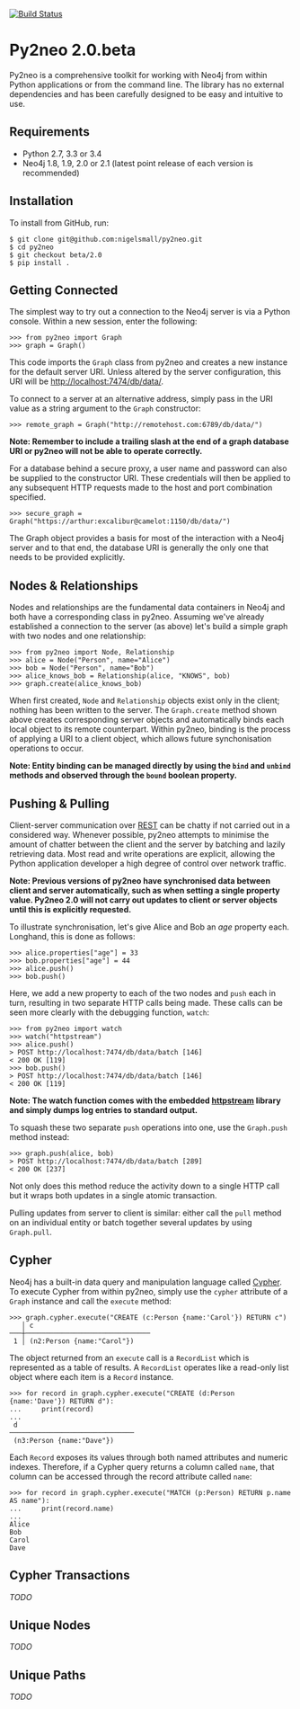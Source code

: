 [![Build Status](https://travis-ci.org/nigelsmall/py2neo.svg?branch=beta%2F2.0)](https://travis-ci.org/nigelsmall/py2neo)

# Py2neo 2.0.beta

Py2neo is a comprehensive toolkit for working with Neo4j from within Python applications or from the command line. The library has no external dependencies and has been carefully designed to be easy and intuitive to use.


## Requirements

- Python 2.7, 3.3 or 3.4
- Neo4j 1.8, 1.9, 2.0 or 2.1 (latest point release of each version is recommended)


## Installation

To install from GitHub, run:

```
$ git clone git@github.com:nigelsmall/py2neo.git
$ cd py2neo
$ git checkout beta/2.0
$ pip install .
```


## Getting Connected

The simplest way to try out a connection to the Neo4j server is via a Python console. Within a new session, enter the following:

```
>>> from py2neo import Graph
>>> graph = Graph()
```

This code imports the `Graph` class from py2neo and creates a new instance for the default server URI. Unless altered by the server configuration, this URI will be <http://localhost:7474/db/data/>.

To connect to a server at an alternative address, simply pass in the URI value as a string argument to the `Graph` constructor:

```
>>> remote_graph = Graph("http://remotehost.com:6789/db/data/")
```

**Note: Remember to include a trailing slash at the end of a graph database URI or py2neo will not be able to operate correctly.**

For a database behind a secure proxy, a user name and password can also be supplied to the constructor URI. These credentials will then be applied to any subsequent HTTP requests made to the host and port combination specified.

```
>>> secure_graph = Graph("https://arthur:excalibur@camelot:1150/db/data/")
```

The Graph object provides a basis for most of the interaction with a Neo4j server and to that end, the database URI is generally the only one that needs to be provided explicitly.


## Nodes & Relationships

Nodes and relationships are the fundamental data containers in Neo4j and both have a corresponding class in py2neo. Assuming we've already established a connection to the server (as above) let's build a simple graph with two nodes and one relationship:


```
>>> from py2neo import Node, Relationship
>>> alice = Node("Person", name="Alice")
>>> bob = Node("Person", name="Bob")
>>> alice_knows_bob = Relationship(alice, "KNOWS", bob)
>>> graph.create(alice_knows_bob)
```

When first created, `Node` and `Relationship` objects exist only in the client; nothing has been written to the server. The `Graph.create` method shown above creates corresponding server objects and automatically binds each local object to its remote counterpart. Within py2neo, binding is the process of applying a URI to a client object, which allows future synchonisation operations to occur. 

**Note: Entity binding can be managed directly by using the `bind` and `unbind` methods and observed through the `bound` boolean property.**


## Pushing & Pulling

Client-server communication over [REST](http://neo4j.com/docs/2.1.4/rest-api/) can be chatty if not carried out in a considered way. Whenever possible, py2neo attempts to minimise the amount of chatter between the client and the server by batching and lazily retrieving data. Most read and write operations are explicit, allowing the Python application developer a high degree of control over network traffic.

**Note: Previous versions of py2neo have synchronised data between client and server automatically, such as when setting a single property value. Py2neo 2.0 will not carry out updates to client or server objects until this is explicitly requested.**

To illustrate synchronisation, let's give Alice and Bob an *age* property each. Longhand, this is done as follows:

```
>>> alice.properties["age"] = 33
>>> bob.properties["age"] = 44
>>> alice.push()
>>> bob.push()
```

Here, we add a new property to each of the two nodes and `push` each in turn, resulting in two separate HTTP calls being made. These calls can be seen more clearly with the debugging function, `watch`:

```
>>> from py2neo import watch
>>> watch("httpstream")
>>> alice.push()
> POST http://localhost:7474/db/data/batch [146]
< 200 OK [119]
>>> bob.push()
> POST http://localhost:7474/db/data/batch [146]
< 200 OK [119]
```

**Note: The watch function comes with the embedded [httpstream](http://github.com/nigelsmall/httpstream) library and simply dumps log entries to standard output.**

To squash these two separate `push` operations into one, use the `Graph.push` method instead:

```
>>> graph.push(alice, bob)
> POST http://localhost:7474/db/data/batch [289]
< 200 OK [237]
```

Not only does this method reduce the activity down to a single HTTP call but it wraps both updates in a single atomic transaction.

Pulling updates from server to client is similar: either call the `pull` method on an individual entity or batch together several updates by using `Graph.pull`.


## Cypher

Neo4j has a built-in data query and manipulation language called [Cypher](http://neo4j.com/guides/basic-cypher/). To execute Cypher from within py2neo, simply use the `cypher` attribute of a `Graph` instance and call the `execute` method:

```
>>> graph.cypher.execute("CREATE (c:Person {name:'Carol'}) RETURN c")
   │ c
───┼───────────────────────────────
 1 │ (n2:Person {name:"Carol"})

```

The object returned from an `execute` call is a `RecordList` which is represented as a table of results. A `RecordList` operates like a read-only list object where each item is a `Record` instance.

```
>>> for record in graph.cypher.execute("CREATE (d:Person {name:'Dave'}) RETURN d"):
...     print(record)
...
 d
───────────────────────────────
 (n3:Person {name:"Dave"})

```

Each `Record` exposes its values through both named attributes and numeric indexes. Therefore, if a Cypher query returns a column called `name`, that column can be accessed through the record attribute called `name`:

```
>>> for record in graph.cypher.execute("MATCH (p:Person) RETURN p.name AS name"):
...     print(record.name)
...
Alice
Bob
Carol
Dave
```


## Cypher Transactions

*TODO*


## Unique Nodes

*TODO*


## Unique Paths

*TODO*
